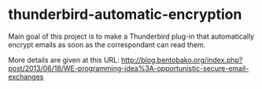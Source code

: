 thunderbird-automatic-encryption
================================

Main goal of this project is to make a Thunderbird plug-in that
automatically encrypt emails as soon as the correspondant can read them.

More details are given at this URL:
   http://blog.bentobako.org/index.php?post/2013/06/18/WE-programming-idea%3A-opportunistic-secure-email-exchanges
